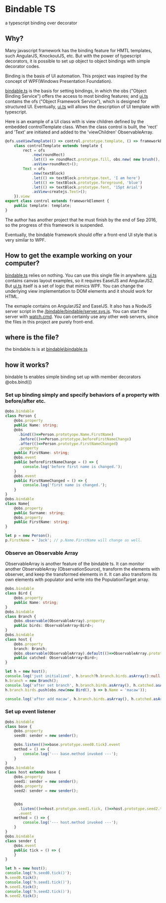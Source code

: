 # Bindable TS
a typescript binding over decorator

## Why?
Many javascript framework has the binding feature for HMTL templates, such AngularJS, KnockoutJS, etc.
But with the power of typescript decorators, it is possible to set up object to object bindings with simple decorator codes.

Binding is the basis of UI automation. This project was inspired by the concept of WPF(Windows Presentation Foundation).

[bindable.ts](bindable/bindable/bindable.ts) is the basis for setting bindings, in which the obs ("Object Binding Service") offers the access to most binding features; and [ui.ts](bindable/bindable/ui.ts) contains the ofs ("Object Framework Service"), which is designed for structured UI. Eventually, [ui.ts](bindable/bindable/ui.ts) will allows the description of UI template with typescript.

Here is an example of a UI class with is view children defined by the embedded controlTemplate class. When the class control is built, the 'rect' and 'Text' are initiated and added to the 'viewChildren' ObservableArray.
```typescript
@ofs.useViewTemplate(() => control.prototype.template, () => frameworkElement.prototype.viewChildren,
    class controlTemplate extends template {
        rect = ofs
            .new(roundRect)
            .let(() => roundRect.prototype.fill, obs.new( new brush(), b=>(b.color = '#bbf') ))
            .asView<roundRect>();
        Text = ofs
            .new(textBlock)
            .let(() => textBlock.prototype.text, 'I am here')
            .let(() => textBlock.prototype.foreground, 'blue')
            .let(() => textBlock.prototype.font, '15pt Arial')
            .asView<createjs.Text>();
    }).view
export class control extends frameworkElement {
    public template: template;
}
```

The author has another project that he must finish by the end of Sep 2016, so the progress of this framework is suspended.



Eventually, the bindable framework should offer a front-end UI style that is very similar to WPF.

## How to get the example working on your computer?
[bindable.ts](bindable/bindable/bindable.ts) relies on nothing. You can use this single file in anywhere.
[ui.ts](bindable/bindable/ui.ts) contains canvas layout examples, so it requires EaselJS and AngularJS2. But [ui.ts](bindable/bindable/ui.ts) itself is a set of logic that mimics WPF. You can change the underlying view implementation to DOM elements and it should work for HTML.

The exmaple contains on AngularJS2 and EaselJS. It also has a NodeJS server script in the [/bindable/bindable/server.sys.js](bindable/server.sys.js). You can start the server with [watch.cmd](bindable/watch.cmd). You can certainly use any other web servers, since the files in this project are purely front-end.

## where is the file?
the bindable.ts is at [bindable\bindable.ts](bindable/bindable/bindable.ts)

## how it works?
bindable ts enables simple binding set up with member decorators
@obs.bind(()
### Set up binding simply and specify behaviors of a property with before/after etc.
```typescript
@obs.bindable 
class Person {
    @obs.property
    public Name: string;
    @obs
      .bind(()=>Person.prototyope.Name.FirstName)
      .before(()=>Person.prototype.beforeFirstNameChange)
      .after(()=>Person.prototype.FirstNameChanged)
      .property
    public FirstName: string;
    @obs.event
    public beforeFirstNameChange = () => {
        console.log('before first name is changed.');
    }
    @obs.event
    public FirstNameChanged = () => {
        console.log('first name is changed.');
    }
}
@obs.bindable
class Name{
    @obs.property
    public Surname: string;
    @obs.property
    public FirstName: string;
}

let p = new Person();
p.FirstName = 'Jack'; // p.Name.FirstName will change as well.
```

### Observe an Observable Array
ObservableArray is another feature of the bindable ts. It can monitor another ObservableArray (ObservationSource), transform the elements with observer, and keep the transformed elements in it. It can also transform its own elements with populator and write into the PopulationTarget array.
```typescript
@obs.bindable 
class Bird {
    @obs.property
    public Name: string;
}
@obs.bindable
class Branch {
    @obs.observable(ObservableArray).property
    public birds: ObservableArray<Bird>;
}
@obs.bindable
class host {
    @obs.property
    branch: Branch;
    @obs.observable(ObservableArray).default(()=>ObservableArray.prototype.parent).observe(() => host.prototype.branch.birds).property 
    public catched: ObservableArray<Bird>;
}

let h = new host();
console.log('just initialized', h.branch?h.branch.birds.asArray():null, h.catched.asArray());
h.branch = new Branch();
console.log('after set branch', h.branch.birds.asArray(), h.catched.asArray());
h.branch.birds.push(obs.new(new Bird(), b => b.Name = 'macaw'));

console.log('after add macaw', h.branch.birds.asArray(), h.catched.asArray());
```

### Set up event listener

```typescript
@obs.bindable
class base {
    @obs.property
    seed0: sender = new sender();

    @obs.listen(()=>base.prototype.seed0.tick).event
    method = () => {
        console.log('--- base.method invoked ---');
    }
}
@obs.bindable
class host extends base {
    @obs.property
    seed1: sender = new sender();
    @obs.property
    seed2: sender = new sender();


    @obs
      .listen(()=>host.prototype.seed1.tick, ()=>host.prototype.seed2.tick) //the event can listen multiple sources
      .event
    method = () => {
        console.log('--- host.method invoked ---');
    }
}
@obs.bindable
class sender {
    @obs.event
    public tick = () => {
    }
}

let h = new host();
console.log('h.seed0.tick()');
h.seed0.tick();
console.log('h.seed1.tick()');
h.seed1.tick();
console.log('h.seed2.tick()');
h.seed2.tick();

```
